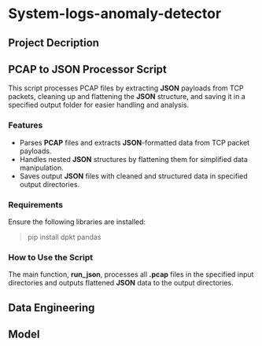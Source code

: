 # System-logs-anomaly-detector

## Project Decription

## PCAP to JSON Processor Script
This script processes PCAP files by extracting **JSON** payloads from TCP packets, cleaning up and flattening the **JSON** structure, and saving it in a specified output folder for easier handling and analysis.

### Features
* Parses **PCAP** files and extracts **JSON**-formatted data from TCP packet payloads.
* Handles nested **JSON** structures by flattening them for simplified data manipulation.
* Saves output **JSON** files with cleaned and structured data in specified output directories.
### Requirements
Ensure the following libraries are installed:
>pip install dpkt pandas

### How to Use the Script
The main function, **run_json**, processes all **.pcap** files in the specified input directories and outputs flattened **JSON** data to the output directories.

## Data Engineering 

## Model

